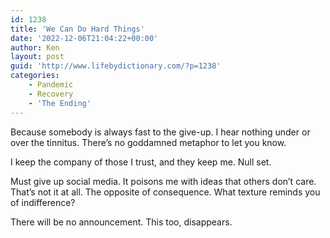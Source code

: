 ```yaml
---
id: 1238
title: 'We Can Do Hard Things'
date: '2022-12-06T21:04:22+00:00'
author: Ken
layout: post
guid: 'http://www.lifebydictionary.com/?p=1238'
categories:
    - Pandemic
    - Recovery
    - 'The Ending'
---
```


Because somebody is always fast to the give-up. I hear nothing under or over the tinnitus. There’s no goddamned metaphor to let you know.

I keep the company of those I trust, and they keep me. Null set.

Must give up social media. It poisons me with ideas that others don’t care. That’s not it at all. The opposite of consequence. What texture reminds you of indifference?

There will be no announcement. This too, disappears.